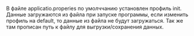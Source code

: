 В файле applicatio.properies по умолччанию установлен профиль init. Данные загружаются из файла при запуске программы, если изменить профиль на default, то данные из файла не будут загружаться. 
Так же там прописан путь к файлу для выгрузки/сохранения данных. 

